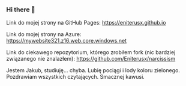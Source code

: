 ### Hi there 👋
Link do mojej strony na GitHub Pages: https://eniterusx.github.io

Link do mojej strony na Azure: https://mywebsite321.z16.web.core.windows.net

Link do ciekawego repozytorium, którego zrobiłem fork (nic bardziej związanego nie znalazłem): https://github.com/Eniterusx/narcissism

Jestem Jakub, studiuję... chyba.
Lubię pociągi i lody koloru zielonego.
Pozdrawiam wszystkich czytających.
Smacznej kawusi.
